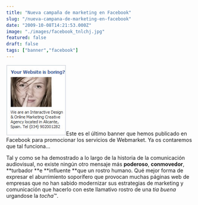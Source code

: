 ```yaml
---
title: "Nueva campaña de marketing en Facebook"
slug: "/nueva-campana-de-marketing-en-facebook"
date: "2009-10-08T14:21:53.000Z"
image: "./images/facebook_tnlchj.jpg"
featured: false
draft: false
tags: ["banner","facebook"]
---
```



[![boring facebook marketing](./images/boring_uytyfa.jpg "boring facebook marketing")](./images/boring_uytyfa.jpg)Este es el último banner que hemos publicado en Facebook para promocionar los servicios de Webmarket. Ya os contaremos que tal funciona…

Tal y como se ha demostrado a lo largo de la historia de la comunicación audiovisual, no existe ningún otro mensaje más **poderoso**, **conmovedor**, **turbador **e **influente **que un rostro humano. Qué mejor forma de expresar el aburrimiento soporífero que provocan muchas páginas web de empresas que no han sabido modernizar sus estrategias de marketing y comunicación que hacerlo con este llamativo rostro de una *tia buena* urgandose la *tocha*™.




